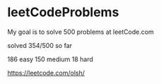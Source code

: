 # leetCodeProblems
My goal is to solve 500 problems at leetCode.com

solved 354/500 so far

186 easy
150 medium
18 hard


https://leetcode.com/olsh/
